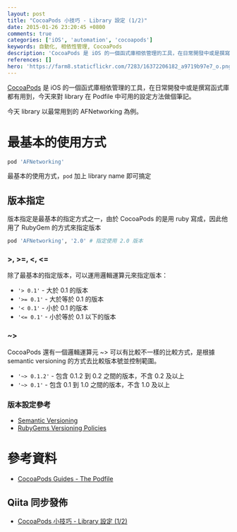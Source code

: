 ```yaml
---
layout: post
title: "CocoaPods 小技巧 - Library 設定 (1/2)"
date: 2015-01-26 23:20:45 +0800
comments: true
categories: ['iOS', 'automation', 'cocoapods'] 
keywords: 自動化, 相依性管理, CocoaPods
description: 'CocoaPods 是 iOS 的一個函式庫相依管理的工具，在日常開發中或是撰寫函式庫都有用到，今天來對 library 在 Podfile 中可用的設定方法做個筆記。'
references: []
hero: 'https://farm8.staticflickr.com/7283/16372206182_a9719b97e7_o.png'
---
```


[CocoaPods](http://cocoapods.org/) 是 iOS 的一個函式庫相依管理的工具，在日常開發中或是撰寫函式庫都有用到，今天來對 library 在 Podfile 中可用的設定方法做個筆記。

<!-- more -->

今天 library 以最常用到的 AFNetworking 為例。

# 最基本的使用方式

``` ruby
pod 'AFNetworking'
```

最基本的使用方式，`pod` 加上 library name 即可搞定

## 版本指定

版本指定是最基本的指定方式之一，由於 CocoaPods 的是用 ruby 寫成，因此他用了 RubyGem 的方式來指定版本

``` ruby
pod 'AFNetworking', '2.0' # 指定使用 2.0 版本
```

### >, >=,  <, <=

除了最基本的指定版本，可以運用邏輯運算元來指定版本：

- `'> 0.1'` - 大於 0.1 的版本
- `'>= 0.1'` - 大於等於 0.1 的版本
- `'< 0.1'` - 小於 0.1 的版本
- `'<= 0.1'` - 小於等於 0.1 以下的版本

### ~>

CocoaPods 還有一個邏輯運算元 ~> 可以有比較不一樣的比較方式，是根據 semantic versioning 的方式去比較版本號並控制範圍。

- `'~> 0.1.2'` - 包含 0.1.2 到 0.2 之間的版本，不含 0.2 及以上
- `'~> 0.1'` - 包含 0.1 到 1.0 之間的版本，不含 1.0 及以上

### 版本設定參考

- [Semantic Versioning](http://semver.org/)
- [RubyGems Versioning Policies](http://guides.rubygems.org/patterns/#semantic-versioning)

# 參考資料

- [CocoaPods Guides - The Podfile](http://guides.cocoapods.org/using/the-podfile.html)

## Qiita 同步發佈

- [CocoaPods 小技巧 - Library 設定 (1/2)](http://qiita.com/vc7/items/c21a04e6644c6037d39c)